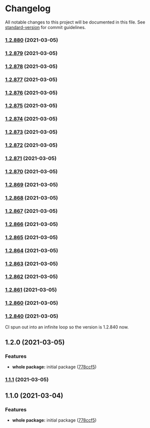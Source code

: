 # Changelog

All notable changes to this project will be documented in this file. See [standard-version](https://github.com/conventional-changelog/standard-version) for commit guidelines.

### [1.2.880](https://gitlab.com/megabyte-space/npm/prettier-config/compare/v1.2.879...v1.2.880) (2021-03-05)

### [1.2.879](https://gitlab.com/megabyte-space/npm/prettier-config/compare/v1.2.878...v1.2.879) (2021-03-05)

### [1.2.878](https://gitlab.com/megabyte-space/npm/prettier-config/compare/v1.2.877...v1.2.878) (2021-03-05)

### [1.2.877](https://gitlab.com/megabyte-space/npm/prettier-config/compare/v1.2.876...v1.2.877) (2021-03-05)

### [1.2.876](https://gitlab.com/megabyte-space/npm/prettier-config/compare/v1.2.875...v1.2.876) (2021-03-05)

### [1.2.875](https://gitlab.com/megabyte-space/npm/prettier-config/compare/v1.2.874...v1.2.875) (2021-03-05)

### [1.2.874](https://gitlab.com/megabyte-space/npm/prettier-config/compare/v1.2.873...v1.2.874) (2021-03-05)

### [1.2.873](https://gitlab.com/megabyte-space/npm/prettier-config/compare/v1.2.872...v1.2.873) (2021-03-05)

### [1.2.872](https://gitlab.com/megabyte-space/npm/prettier-config/compare/v1.2.871...v1.2.872) (2021-03-05)

### [1.2.871](https://gitlab.com/megabyte-space/npm/prettier-config/compare/v1.2.870...v1.2.871) (2021-03-05)

### [1.2.870](https://gitlab.com/megabyte-space/npm/prettier-config/compare/v1.2.869...v1.2.870) (2021-03-05)

### [1.2.869](https://gitlab.com/megabyte-space/npm/prettier-config/compare/v1.2.868...v1.2.869) (2021-03-05)

### [1.2.868](https://gitlab.com/megabyte-space/npm/prettier-config/compare/v1.2.867...v1.2.868) (2021-03-05)

### [1.2.867](https://gitlab.com/megabyte-space/npm/prettier-config/compare/v1.2.866...v1.2.867) (2021-03-05)

### [1.2.866](https://gitlab.com/megabyte-space/npm/prettier-config/compare/v1.2.865...v1.2.866) (2021-03-05)

### [1.2.865](https://gitlab.com/megabyte-space/npm/prettier-config/compare/v1.2.864...v1.2.865) (2021-03-05)

### [1.2.864](https://gitlab.com/megabyte-space/npm/prettier-config/compare/v1.2.863...v1.2.864) (2021-03-05)

### [1.2.863](https://gitlab.com/megabyte-space/npm/prettier-config/compare/v1.2.862...v1.2.863) (2021-03-05)

### [1.2.862](https://gitlab.com/megabyte-space/npm/prettier-config/compare/v1.2.861...v1.2.862) (2021-03-05)

### [1.2.861](https://gitlab.com/megabyte-space/npm/prettier-config/compare/v1.2.860...v1.2.861) (2021-03-05)

### [1.2.860](https://gitlab.com/megabyte-space/npm/prettier-config/compare/v1.2.859...v1.2.860) (2021-03-05)

### [1.2.840](https://gitlab.com/megabyte-space/npm/prettier-config/compare/v1.2.839...v1.2.840) (2021-03-05)

CI spun out into an infinite loop so the version is 1.2.840 now.

## 1.2.0 (2021-03-05)


### Features

* **whole package:** initial package ([778ccf5](https://gitlab.com/megabyte-space/npm/prettier-config/commit/778ccf5a24194e74e58ddd7ed8e71a683f8ae652))

### [1.1.1](https://gitlab.com/megabyte-space/npm/prettier-config/compare/v1.1.0...v1.1.1) (2021-03-05)

## 1.1.0 (2021-03-04)


### Features

* **whole package:** initial package ([778ccf5](https://gitlab.com/megabyte-space/npm/prettier-config/commit/778ccf5a24194e74e58ddd7ed8e71a683f8ae652))
